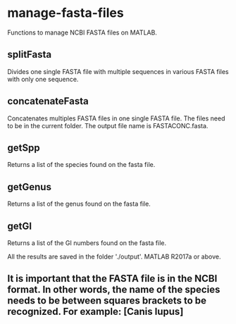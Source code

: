 # manage-fasta-files
Functions to manage NCBI FASTA files on MATLAB.

## splitFasta  
Divides one single FASTA file with multiple sequences in various FASTA files with only one sequence.

## concatenateFasta  
Concatenates multiples FASTA files in one single FASTA file. The files need to be in the current folder. The output file name is FASTACONC.fasta.

## getSpp  
Returns a list of the species found on the fasta file.

## getGenus 
Returns a list of the genus found on the fasta file. 

## getGI  
Returns a list of the GI numbers found on the fasta file.

All the results are saved in the folder './output'. MATLAB R2017a or above.


## It is important that the FASTA file is in the NCBI format. In other words, the name of the species needs to be between squares brackets to be recognized. For example: [Canis lupus]

